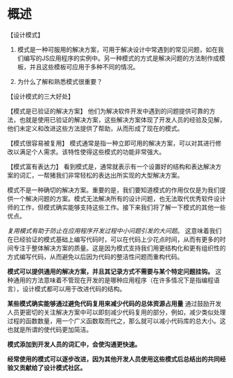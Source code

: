 # 概述
【设计模式】
1. 模式是一种可服用的解决方案，可用于解决设计中常遇到的常见问题，如在我们编写的JS应用程序的实例中。另一种模式的方式是解决问题的方法制作成模板，并且这些模板可应用于多种不同的情况。

2. 为什么了解和熟悉模式很重要？

【设计模式的三大好处】

【模式是已验证的解决方案】
  他们为解决软件开发中遇到的问题提供可靠的方法，也就是使用已验证的解决方案，这些解决方案体现了开发人员的经验及见解，他们未定义和改进这些方法提供了帮助，从而形成了现在的模式。
  
【模式很容易被复用】
  模式通常是指一种立即可用的解决方案，可以对其进行修改以满足个人需求。该特性使得这些模式的功能非常强大。
  
【模式富有表达力】
  看到模式是，通常就表示有一个设置好的结构和表达解决方案的词汇，一帮猪我们非常轻松的表达出所实现的大型解决方案。

  模式不是一种确切的解决方案。重要的是，我们要知道模式的作用仅仅是为我们提供一个解决问题的方案。模式无法解决所有的设计问题，也无法取代优秀软件设计师的工作，但模式确实能够支持这些工作。接下来我们将了解一下模式的其他一些优点。


*复用模式有助于防止在应用程序开发过程中小问题引发的大问题*。
这意味着我们在已经验证的模式基础上编写代码时，可以在代码上少花点时间，从而有更多的时间专注于整体解决方案的质量。这是因为模式支持我们用更结构化和更有组织性的方式编写代码，从而避免以后因为代码的整洁性问题而重构代码。

**模式可以提供通用的解决方案，并且其记录方式不需要与某个特定问题挂钩。**
这种通用的方法意味着不管现在开发的是哪种应用程序（在许多情况下是指编程语言），设计模式都可以用于改进代码的结构。

**某些模式确实能够通过避免代码复用来减少代码的总体资源占用量**
通过鼓励开发人员更密切的关注解决方案中可以即刻减少代码复用的部分，例如，减少类似处理过程的函数数量，用一个广义函数取而代之，那么就可以减小代码库的总大小。这也就是所谓的使代码更加简洁。

**模式添加到开发人员的词汇中，会使沟通更快速。**

**经常使用的模式可以逐步改进，因为其他开发人员使用这些模式后总结出的共同经验又贡献给了设计模式社区。**


